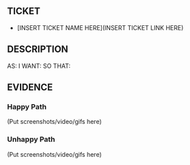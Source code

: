 ## TICKET

<!-- Insertar el nombre de la tarea en los corchetes y el link de Trello en los paréntesis -->

- [INSERT TICKET NAME HERE](INSERT TICKET LINK HERE)

## DESCRIPTION

<!-- Describir la user story -->

AS:
I WANT:
SO THAT:

## EVIDENCE

<!-- Insertar evidencia de la tarea realizada -->

### Happy Path

(Put screenshots/video/gifs here)

### Unhappy Path

(Put screenshots/video/gifs here)
